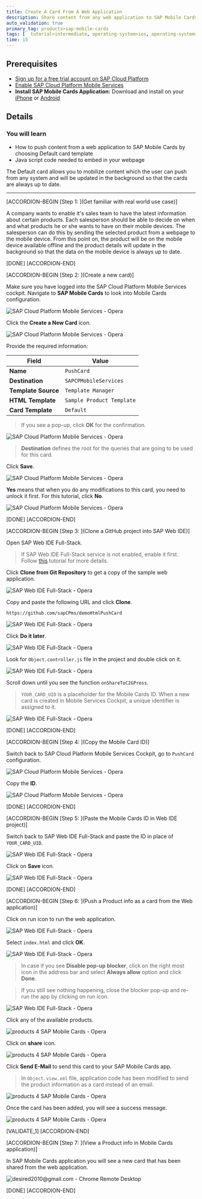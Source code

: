 ```yaml
---
title: Create A Card From A Web Application
description: Share content from any web application to SAP Mobile Cards.
auto_validation: true
primary_tag: products>sap-mobile-cards
tags: [  tutorial>intermediate, operating-system>ios, operating-system>android, topic>mobile, products>sap-cloud-platform, products>sap-mobile-cards ]
time: 15
---
```


## Prerequisites
- [Sign up for a free trial account on SAP Cloud Platform](hcp-create-trial-account)
- [Enable SAP Cloud Platform Mobile Services](fiori-ios-hcpms-setup)
- **Install SAP Mobile Cards Application:** Download and install on your [iPhone](https://itunes.apple.com/us/app/sap-content-to-go/id1168110623?mt=8) or [Android](https://play.google.com/store/apps/details?id=com.sap.content2go)

## Details
### You will learn
 - How to push content from a web application to SAP Mobile Cards by choosing Default card template
 - Java script code needed to embed in your webpage

The Default card allows you to mobilize content which the user can push from any system and will be updated in the background so that the cards are always up to date.

---

[ACCORDION-BEGIN [Step 1: ](Get familiar with real world use case)]

A company wants to enable it's sales team to have the latest information about certain products. Each salesperson should be able to decide on when and what products he or she wants to have on their mobile devices. The salesperson can do this by sending the selected product from a webpage to the mobile device. From this point on, the product will be on the mobile device available offline and the product details will update in the background so that the data on the mobile device is always up to date.

[DONE]
[ACCORDION-END]

[ACCORDION-BEGIN [Step 2: ](Create a new card)]

Make sure you have logged into the SAP Cloud Platform Mobile Services cockpit. Navigate to **SAP Mobile Cards** to look into Mobile Cards configuration.

![SAP Cloud Platform Mobile Services - Opera](Markdown_files/img_000.png)

Click the **Create a New Card** icon.

![SAP Cloud Platform Mobile Services - Opera](Markdown_files/img_001.png)

Provide the required information:

| Field | Value |
|----|----|
| **Name** | `PushCard` |
| **Destination** | `SAPCPMobileServices` |
| **Template Source** | `Template Manager` |
| **HTML Template** | `Sample Product Template` |
| **Card Template** | `Default` |

> If you see a pop-up, click **OK** for the confirmation.

![SAP Cloud Platform Mobile Services - Opera](Markdown_files/img_009.png)

> **Destination** defines the root for the queries that are going to be used for this card.

Click **Save**.

![SAP Cloud Platform Mobile Services - Opera](Markdown_files/img_010.png)

**Yes** means that when you do any modifications to this card, you need to unlock it first. For this tutorial, click **No**.

![SAP Cloud Platform Mobile Services - Opera](Markdown_files/img_011.png)

[DONE]
[ACCORDION-END]

[ACCORDION-BEGIN [Step 3: ](Clone a GitHub project into SAP Web IDE)]

Open SAP Web IDE Full-Stack.

> If SAP Web IDE Full-Stack service is not enabled, enable it first. Follow [this](sapui5-webide-open-webide) tutorial for more details.

Click **Clone from Git Repository** to get a copy of the sample web application.

![SAP Web IDE Full-Stack - Opera](Markdown_files/img_014.png)

Copy and paste the following URL and click **Clone**.

```url
https://github.com/sapCPms/demoHtmlPushCard
```

![SAP Web IDE Full-Stack - Opera](Markdown_files/img_016.png)

Click **Do it later**.

![SAP Web IDE Full-Stack - Opera](Markdown_files/img_017.png)

Look for `Object.controller.js` file in the project and double click on it.

![SAP Web IDE Full-Stack - Opera](Markdown_files/img_019.png)

Scroll down until you see the function `onShareToC2GPress`.

> `YOUR_CARD_UID` is a placeholder for the Mobile Cards ID. When a new card is created in Mobile Services Cockpit, a unique identifier is assigned to it.

![SAP Web IDE Full-Stack - Opera](Markdown_files/img_020.png)

[DONE]
[ACCORDION-END]

[ACCORDION-BEGIN [Step 4: ](Copy the Mobile Card ID)]

Switch back to SAP Cloud Platform Mobile Services Cockpit, go to `PushCard` configuration.

![SAP Cloud Platform Mobile Services - Opera](Markdown_files/img_021.png)

Copy the **ID**.

![SAP Cloud Platform Mobile Services - Opera](Markdown_files/img_022.png)

[DONE]
[ACCORDION-END]

[ACCORDION-BEGIN [Step 5: ](Paste the Mobile Cards ID in Web IDE project)]

Switch back to SAP Web IDE Full-Stack and paste the ID in place of `YOUR_CARD_UID`.

![SAP Web IDE Full-Stack - Opera](Markdown_files/img_023.png)

Click on **Save** icon.

![SAP Web IDE Full-Stack - Opera](Markdown_files/img_024.png)

[DONE]
[ACCORDION-END]

[ACCORDION-BEGIN [Step 6: ](Push a Product info as a card from the Web application)]

Click on run icon to run the web application.

![SAP Web IDE Full-Stack - Opera](Markdown_files/img_025.png)

Select `index.html` and click **OK**.

![SAP Web IDE Full-Stack - Opera](Markdown_files/img_027.png)

>In case if you see **Disable pop-up blocker**, click on the right most icon in the address bar and select **Always allow** option and click **Done**.

>If you still see nothing happening, close the blocker pop-up and re-run the app by clicking on run icon.

![SAP Web IDE Full-Stack - Opera](Markdown_files/img_028.png)

Click any of the available products.

![products 4 SAP Mobile Cards - Opera](Markdown_files/img_029.png)

Click on **share** icon.

![products 4 SAP Mobile Cards - Opera](Markdown_files/img_030.png)

Click **Send E-Mail** to send this card to your SAP Mobile Cards app.

>In `Object.view.xml` file, application code has been modified to send the product information as a card instead of an email.

![products 4 SAP Mobile Cards - Opera](Markdown_files/img_031.png)

Once the card has been added, you will see a success message.

![products 4 SAP Mobile Cards - Opera](Markdown_files/img_032.png)

[VALIDATE_1]
[ACCORDION-END]

[ACCORDION-BEGIN [Step 7: ](View a Product info in Mobile Cards application)]

In SAP Mobile Cards application you will see a new card that has been shared from the web application.

![desired2010@gmail.com - Chrome Remote Desktop](Markdown_files/img_033.png)

[DONE]
[ACCORDION-END]
